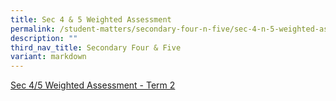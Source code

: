 ```yaml
---
title: Sec 4 & 5 Weighted Assessment
permalink: /student-matters/secondary-four-n-five/sec-4-n-5-weighted-assessment/
description: ""
third_nav_title: Secondary Four & Five
variant: markdown
---
```

[Sec 4/5 Weighted Assessment - Term 2](https://docs.google.com/document/d/1Dc6Jy3iGIk1b8L7W6omG-8w-j4vBJJXmodV6yQ6JUhM/edit?tab=t.0)